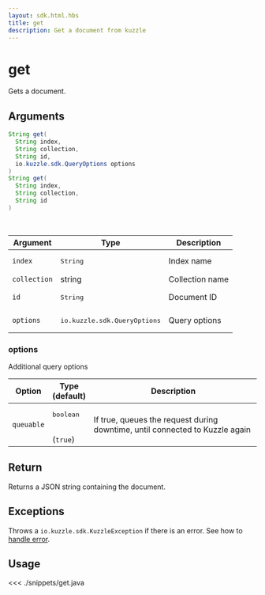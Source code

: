 ```yaml
---
layout: sdk.html.hbs
title: get
description: Get a document from kuzzle
---
```


# get

Gets a document.

## Arguments

```java
String get(
  String index,
  String collection,
  String id,
  io.kuzzle.sdk.QueryOptions options
)
String get(
  String index,
  String collection,
  String id
)
```

<br/>

| Argument     | Type                                  | Description     |
| ------------ | ------------------------------------- | --------------- |
| `index`      | <pre>String</pre>                     | Index name      |
| `collection` | string                                | Collection name |
| `id`         | <pre>String</pre>                     | Document ID     |
| `options`    | <pre>io.kuzzle.sdk.QueryOptions</pre> | Query options   |

### options

Additional query options

| Option     | Type<br/>(default)              | Description                                                                  |
| ---------- | ------------------------------- | ---------------------------------------------------------------------------- |
| `queuable` | <pre>boolean</pre><br/>(`true`) | If true, queues the request during downtime, until connected to Kuzzle again |

## Return

Returns a JSON string containing the document.

## Exceptions

Throws a `io.kuzzle.sdk.KuzzleException` if there is an error. See how to [handle error](/sdk/java/1/essentials/error-handling/).

## Usage

<<< ./snippets/get.java
